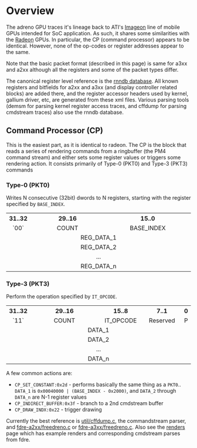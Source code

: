 # Overview
The adreno GPU traces it's lineage back to ATI's [Imageon](http://en.wikipedia.org/wiki/Imageon) line of mobile GPUs intended for SoC application.  As such, it shares some similarities with the [Radeon](http://en.wikipedia.org/wiki/Radeon) GPUs.  In particular, the CP (command processor) appears to be identical.  However, none of the op-codes or register addresses appear to the same.

Note that the basic packet format (described in this page) is same for a3xx and a2xx although all the registers and some of the packet types differ.

The canonical register level reference is the [rnndb database](https://github.com/freedreno/envytools/tree/master/rnndb).  All known registers and bitfields for a2xx and a3xx (and display controller related blocks) are added there, and the register accessor headers used by kernel, gallium driver, etc, are generated from these xml files.  Various parsing tools (demsm for parsing kernel register access traces, and cffdump for parsing cmdstream traces) also use the rnndb database.

## Command Processor (CP)
This is the easiest part, as it is identical to radeon.  The CP is the block that reads a series of rendering commands from a ringbuffer (the PM4 command stream) and either sets some register values or triggers some rendering action.  It consists primarily of Type-0 (PKT0) and Type-3 (PKT3) commands

### Type-0 (PKT0)
Writes N consecutive (32bit) dwords to N registers, starting with the register specified by `BASE_INDEX`.

<table>
 <tr><th width="6.25%">31..32</th><th width="43.75%">29..16</th><th width="50%">15..0</th></tr>
 <tr><td align="center">`00`</td><td align="center">COUNT</td><td align="center">BASE_INDEX</td></tr>
 <tr><td colspan="3" align="center">REG_DATA_1</td></tr>
 <tr><td colspan="3" align="center">REG_DATA_2</td></tr>
 <tr><td colspan="3" align="center">...</td></tr>
 <tr><td colspan="3" align="center">REG_DATA_n</td></tr>
</table>

### Type-3 (PKT3)
Perform the operation specified by `IT_OPCODE`.

<table>
 <tr><th width="6.25%">31..32</th><th width="43.75%">29..16</th><th width="25%">15..8</th><th width="21.875%">7..1</th><th width="3.125%">0</th></tr>
 <tr><td align="center">`11`</td><td align="center">COUNT</td><td align="center">IT_OPCODE</td><td align="center">Reserved</td><td align="center">P</td></tr>
 <tr><td colspan="5" align="center">DATA_1</td></tr>
 <tr><td colspan="5" align="center">DATA_2</td></tr>
 <tr><td colspan="5" align="center">...</td></tr>
 <tr><td colspan="5" align="center">DATA_n</td></tr>
</table>

A few common actions are:
* `CP_SET_CONSTANT:0x2d` - performs basically the same thing as a `PKT0`.. `DATA_1` is `0x00040000 | (BASE_INDEX - 0x2000)`, and `DATA_2` through `DATA_n` are N-1 register values
* `CP_INDIRECT_BUFFER:0x3f` - branch to a 2nd cmdstream buffer
* `CP_DRAW_INDX:0x22` - trigger drawing

Currently the best reference is [util/cffdump.c](https://github.com/freedreno/envytools/blob/master/cffdump/cffdump.c), the commandstream parser, and [fdre-a2xx/freedreno.c](https://github.com/freedreno/freedreno/blob/master/fdre-a2xx/freedreno.c) or [fdre-a3xx/freedreno.c](https://github.com/freedreno/freedreno/blob/master/fdre-a3xx/freedreno.c).  Also see the [renders](http://freedreno.github.com/renders/index.html) page which has example renders and corresponding cmdstream parses from fdre.
